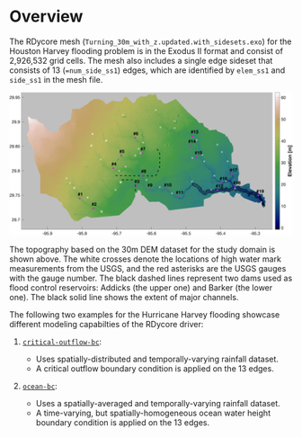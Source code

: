 # Overview

The RDycore mesh (`Turning_30m_with_z.updated.with_sidesets.exo`) for the
Houston Harvey flooding problem is in the Exodus II format and consist of
2,926,532 grid cells. The mesh also includes a single edge sideset that
consists of 13 (`=num_side_ss1`) edges, which are identified by `elem_ss1` and
`side_ss1` in the mesh file.

![image](houston-domain.jpg)

The topography based on the 30m DEM dataset for the study domain is shown above.
The white crosses denote the locations of high water mark measurements from the USGS,
and the red asterisks are the USGS gauges with the gauge number. The black dashed
lines represent two dams used as flood control reservoirs: Addicks (the upper one)
and Barker (the lower one). The black solid line shows the extent of major channels.

The following two examples for the Hurricane Harvey flooding showcase different
modeling capabilties of the RDycore driver:

1. [`critical-outflow-bc`](critical-outflow-bc/harvey-critical-outflow-bc.md):
    - Uses spatially-distributed and temporally-varying rainfall dataset.
    - A critical outflow boundary condition is applied on the 13 edges.

2. [`ocean-bc`](ocean-bc/harvey-ocean-bc.md):
    - Uses a spatially-averaged and temporally-varying rainfall dataset.
    - A time-varying, but spatially-homogeneous ocean water height boundary
      condition is applied on the 13 edges.

